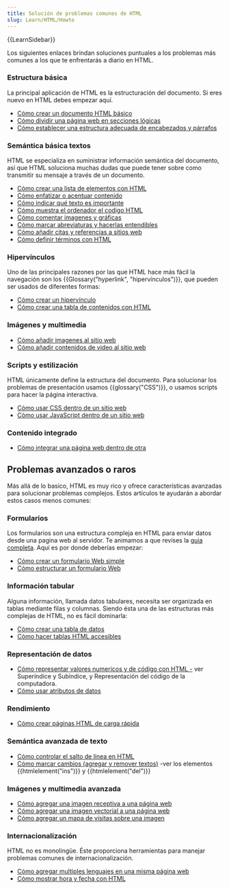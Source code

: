 ```yaml
---
title: Solución de problemas comunes de HTML
slug: Learn/HTML/Howto
---
```


{{LearnSidebar}}

Los siguientes enlaces brindan soluciones puntuales a los problemas más comunes a los que te enfrentarás a diario en HTML.

### Estructura básica

La principal aplicación de HTML es la estructuración del documento. Si eres nuevo en HTML debes empezar aquí.

- [Cómo crear un documento HTML básico](/es/docs/Learn/HTML/Introduction_to_HTML/Getting_started#Anatomy_of_an_HTML_document)
- [Cómo dividir una página web en secciones lógicas](/es/docs/Learn/HTML/Howto/Divide_a_webpage_into_logical_sections)
- [Cómo establecer una estructura adecuada de encabezados y párrafos](/es/docs/Learn/HTML/Introduction_to_HTML/HTML_text_fundamentals#The_basics_headings_and_paragraphs)

### Semántica básica textos

HTML se especializa en suministrar información semántica del documento, así que HTML soluciona muchas dudas que puede tener sobre como transmitir su mensaje a través de un documento.

- [Cómo crear una lista de elementos con HTML](/es/docs/Learn/HTML/Introduction_to_HTML/HTML_text_fundamentals#Lists)
- [Cómo enfatizar o acentuar contenido](/es/docs/Learn/HTML/Introduction_to_HTML/HTML_text_fundamentals#Emphasis_and_importance)
- [Cómo indicar qué texto es importante](/es/docs/Learn/HTML/Introduction_to_HTML/HTML_text_fundamentals#Emphasis_and_importance)
- [Cómo muestra el ordenador el codigo HTML](/es/docs/Learn/HTML/Introduction_to_HTML/Advanced_text_formatting#Representing_computer_code)
- [Cómo comentar imagenes y gráficas](/es/docs/Learn/HTML/Multimedia_and_embedding/Images_in_HTML#Annotating_images_with_figures_and_figure_captions)
- [Cómo marcar abreviaturas y hacerlas entendibles](/es/docs/Learn/HTML/Introduction_to_HTML/Advanced_text_formatting#Abbreviations)
- [Cómo añadir citas y referencias a sitios web](/es/docs/Learn/HTML/Introduction_to_HTML/Advanced_text_formatting#Quotations)
- [Cómo definir términos con HTML](/es/docs/Learn/HTML/Howto/Define_terms_with_HTML)

### Hipervínculos

Uno de las principales razones por las que HTML hace más fácil la navegación son los {{Glossary("hyperlink", "hipervínculos")}}, que pueden ser usados de diferentes formas:

- [Cómo crear un hipervínculo](/es/docs/Learn/HTML/Introduction_to_HTML/Creating_hyperlinks#Active_learning_creating_a_navigation_menu)
- [Cómo crear una tabla de contenidos con HTML](/es/docs/Learn/HTML/Introduction_to_HTML/Creating_hyperlinks#Active_learning_creating_a_navigation_menu)

### Imágenes y multimedia

- [Cómo añadir imagenes al sitio web](/es/docs/Learn/HTML/Multimedia_and_embedding/Images_in_HTML#How_do_we_put_an_image_on_a_webpage)
- [Cómo añadir contenidos de video al sitio web](/es/docs/Learn/HTML/Multimedia_and_embedding/Video_and_audio_content)

### Scripts y estilización

HTML únicamente define la estructura del documento. Para solucionar los problemas de presentación usamos {{glossary("CSS")}}, o usamos scripts para hacer la página interactiva.

- [Cómo usar CSS dentro de un sitio web](/es/docs/Learn/CSS/Introduction_to_CSS/How_CSS_works#How_to_apply_your_CSS_to_your_HTML)
- [Cómo usar JavaScript dentro de un sitio web](/es/docs/Learn/HTML/Howto/Use_JavaScript_within_a_webpage)

### Contenido integrado

- [Cómo integrar una página web dentro de otra](/es/docs/Learn/HTML/Multimedia_and_embedding/Other_embedding_technologies)

## Problemas avanzados o raros

Más allá de lo basico, HTML es muy rico y ofrece características avanzadas para solucionar problemas complejos. Estos artículos te ayudarán a abordar estos casos menos comunes:

### Formularios

Los formularios son una estructura compleja en HTML para enviar datos desde una pagina web al servidor. Te animamos a que revises la [guia completa](/es/docs/Web/Guide/HTML/Forms). Aquí es por donde deberías empezar:

- [Cómo crear un formulario Web simple](/es/docs/Web/Guide/HTML/Forms/My_first_HTML_form)
- [Cómo estructurar un formulario Web](/es/docs/Web/Guide/HTML/Forms/How_to_structure_an_HTML_form)

### Información tabular

Alguna información, llamada datos tabulares, necesita ser organizada en tablas mediante filas y columnas. Siendo ésta una de las estructuras más complejas de HTML, no es fácil dominarla:

- [Cómo crear una tabla de datos](/es/docs/Learn/HTML/Howto/Create_a_data_spreadsheet)
- [Cómo hacer tablas HTML accesibles](/es/docs/Learn/HTML/Howto/Make_HTML_tables_accessible)

### Representación de datos

- [Cómo representar valores numericos y de código con HTML -](/es/docs/Learn/HTMLHowto/Represent_numeric_values_with_HTML) ver Superíndice y Subíndice, y Representación del código de la computadora.
- [Cómo usar atributos de datos](/es/docs/Learn/HTML/Howto/Associate_human_readable_content_with_arbitrary_computer_data_structures)

### Rendimiento

- [Cómo crear páginas HTML de carga rápida](/es/docs/Learn/HTML/Howto/Create_collapsible_content_with_HTML)

### Semántica avanzada de texto

- [Cómo controlar el salto de línea en HTML](/es/docs/Learn/HTML/Howto/Take_control_of_HTML_line_breaking)
- [Cómo marcar cambios (agregar y remover textos)](/es/docs/Learn/HTML/Howto/Mark_text_insertion_and_deletion) -ver los elementos {{htmlelement("ins")}} y {{htmlelement("del")}}

### Imágenes y multimedia avanzada

- [Cómo agregar una imagen receptiva a una página web](/es/docs/Learn/HTML/Multimedia_and_embedding/Responsive_images)
- [Cómo agregar una imagen vectorial a una página web](/es/docs/Learn/HTML/Multimedia_and_embedding/Adding_vector_graphics_to_the_Web)
- [Cómo agregar un mapa de visitas sobre una imagen](/es/docs/Learn/HTML/Howto/Add_a_hit_map_on_top_of_an_image)

### Internacionalización

HTML no es monolingüe. Éste proporciona herramientas para manejar problemas comunes de internacionalización.

- [Cómo agregar multiples lenguajes en una misma página web](/es/docs/Learn/HTML/Howto/Add_multiple_languages_into_a_single_webpage)
- [Cómo mostrar hora y fecha con HTML](/es/docs/Learn/HTML/Howto/Display_time_and_date_with_HTML)
